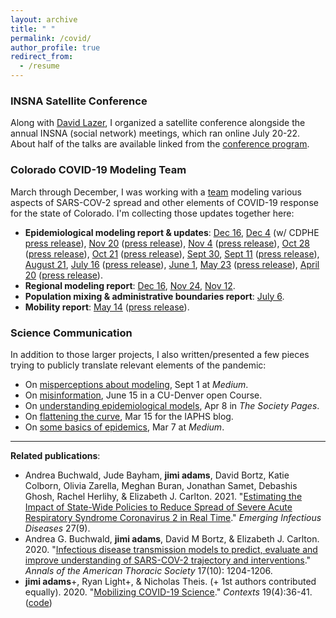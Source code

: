 ```yaml
---
layout: archive
title: " "
permalink: /covid/
author_profile: true
redirect_from:
  - /resume
---
```


### INSNA Satellite Conference
Along with [David Lazer](https://cssh.northeastern.edu/faculty/david-lazer/), I organized a satellite conference alongside the annual INSNA (social network) meetings, which ran online July 20-22. About half of the talks are available linked from the [conference program](https://www.insna.org/covid-19-satellite-of-sunbelt).

### Colorado COVID-19 Modeling Team
March through December, I was working with a [team](https://www.colorado-data.org/meet-the-team) modeling various aspects of SARS-COV-2 spread and other elements of COVID-19 response for the state of Colorado. I'm collecting those updates together here:

- **Epidemiological modeling report & updates**: 
[Dec 16](https://coloradosph.cuanschutz.edu/docs/librariesprovider151/default-document-library/co-modeling-report-12_16_2020_final.pdf?sfvrsn=3988fb9_0), 
[Dec 4](https://drive.google.com/file/d/1yuulQ_WZ-prhShQOd9viAEAu0-0HOzvr/view) (w/ CDPHE [press release](https://covid19.colorado.gov/press-release/state-releases-latest-modeling-report)), 
[Nov 20](https://drive.google.com/file/d/1fYaOVQwxxWRrDT8nIaqH92cvy3OXt6If/view) ([press release](https://covid19.colorado.gov/press-release/newest-covid-19-model-estimates-1-in-49-coloradans-are-currently-infectious)), 
[Nov 4](https://drive.google.com/file/d/1eJLNR0JCQEE8asieRJL8tXB8me_OSRue/view) ([press release](https://covid19.colorado.gov/press-release/newest-covid-19-model-indicates-colorado-hospitalizations-are-increasing-more-sharply)),
[Oct 28](https://drive.google.com/file/d/1wFee-4YNTKJVuotqbNROKhP53auGBPXZ/view) ([press release](https://covid19.colorado.gov/press-release/newest-covid-19-model-indicates-colorado-will-hit-a-record-number-of-hospitalizations)), 
[Oct 21](https://drive.google.com/file/d/13d5FA9HiVu1jf_qDQBIA0DyrLo6Zt8qV/view) ([press release](https://covid19.colorado.gov/press-release/declining-transmission-control-in-the-colorado-sars-cov-2-model-and-rapidly)), 
[Sept 30](https://drive.google.com/file/d/1SK_IQREZ9FGwjJlQePdHCsnz45GmBOzY/view), 
[Sept 11](https://drive.google.com/file/d/1osVuztn6Z27GJLtTsKrqThJb-lvGQLYP/view) ([press release](https://covid19.colorado.gov/press-release/new-modeling-data-shows-plateauing-hospitalizations-and-a-slight-upward-trend-in)), 
[August 21](https://coloradosph.cuanschutz.edu/docs/librariesprovider151/default-document-library/20200821_modelingreport.pdf?sfvrsn=f009a4b9_0), 
[July 16](https://www.ucdenver.edu/docs/librariesprovider151/default-document-library/modeling-report-2020-07-16.pdf?sfvrsn=3922c2b9_2) ([press release](https://coloradosph.cuanschutz.edu/news-and-events/newsroom/covid-19-news/public-health-main-site-news/new-modeling-data-from-the-colorado-school-of-public-health-shows-decline-in-social-distancing-and-increasing-hospitalizations)),
[June 1](https://drive.google.com/file/d/1ZCX_mloh0kQS-c9-UdPjqlBRVAovQnJl/view),
[May 23](https://covid19.colorado.gov/sites/covid19/files/MayModelingReport_20200523_FINAL.pdf) ([press release](https://covid19.colorado.gov/press-release/state-releases-new-modeling-data-from-colorado-school-of-public-health-scientists)), 
[April 20](https://covid19.colorado.gov/sites/covid19/files/COVIDModelingReport-042020.pdf) ([press release](https://news.cuanschutz.edu/news-stories/colorado-school-of-public-health-leads-the-charge-in-modeling-the-impact-of-covid-19)).
- **Regional modeling report**: [Dec 16](https://agb85.github.io/covid-19/Regional%20Report_20201216.html), [Nov 24](https://drive.google.com/file/d/1pOVcwxY6rwEM57vIXVQVogBt2RVpIZ1X/view), [Nov 12](https://coloradosph.cuanschutz.edu/docs/librariesprovider151/default-document-library/coloradoregionalreport_20201112.pdf).
- **Population mixing & administrative boundaries report**: [July 6](https://coloradosph.cuanschutz.edu/docs/librariesprovider151/default-document-library/mobility_admin_boundary_comparison.pdf?sfvrsn=de9cc7b9_0).
- **Mobility report**:  [May 14](https://coloradosph.cuanschutz.edu/docs/librariesprovider151/default-document-library/mobility-report_final.pdf?sfvrsn=3b76f3b9_0) ([press release](https://coloradosph.cuanschutz.edu/news-and-events/newsroom/covid-19-news/public-health-main-site-news/cell-phone-data-helps-track-mobility-patterns-during-social-distancing)).

### Science Communication
In addition to those larger projects, I also written/presented a few pieces trying to publicly translate relevant elements of the pandemic:

- On [misperceptions about modeling](https://medium.com/@jimi.adams/projections-vs-predictions-redux-3d75eca07f4b), Sept 1 at *Medium*.
- On [misinformation](https://www.youtube.com/watch?v=xfTsD9pjRmg), June 15 in a CU-Denver open Course.
- On [understanding epidemiological models](https://thesocietypages.org/specials/what-are-covid-19-models-modeling/), Apr 8 in *The Society Pages*.
- On [flattening the curve](https://iaphs.org/what-will-flattenthecurve-do/), Mar 15 for the IAPHS blog.
- On [some basics of epidemics](https://medium.com/@jimi.adams/over-hype-is-not-necessary-bb15dd85a9bb), Mar 7 at *Medium*.

______
**Related publications**:

- Andrea Buchwald, Jude Bayham, **jimi adams**, David Bortz, Katie Colborn, Olivia Zarella, Meghan Buran, Jonathan Samet, Debashis Ghosh, Rachel Herlihy, & Elizabeth J. Carlton. 2021. "[Estimating the Impact of State-Wide Policies to Reduce Spread of Severe Acute Respiratory Syndrome Coronavirus 2 in Real Time](https://wwwnc.cdc.gov/eid/article/27/9/20-4167_article)." *Emerging Infectious Diseases* 27(9).
- Andrea G. Buchwald, **jimi adams**, David M Bortz, & Elizabeth J. Carlton. 2020. "[Infectious disease transmission models to predict, evaluate and improve understanding of SARS-COV-2 trajectory and interventions](https://www.atsjournals.org/doi/full/10.1513/AnnalsATS.202005-501PS)." *Annals of the American Thoracic Society* 17(10): 1204-1206.
- **jimi adams**+, Ryan Light+, & Nicholas Theis. (+ 1st authors contributed equally). 2020. "[Mobilizing COVID-19 Science](https://jimiadams.github.io/Contexts_PubMed/)." *Contexts* 19(4):36-41. ([code](https://github.com/jimiadams/Contexts_PubMed))